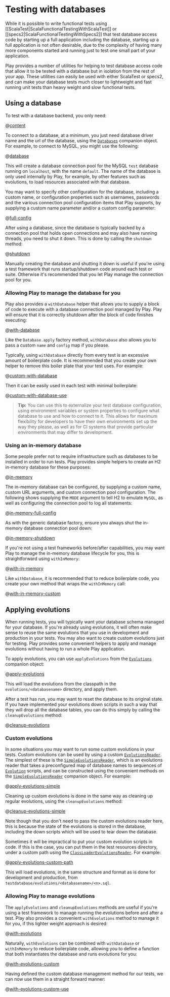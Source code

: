 <!--- Copyright (C) 2009-2018 Lightbend Inc. <https://www.lightbend.com> -->
# Testing with databases

While it is possible to write functional tests using [[ScalaTest|ScalaFunctionalTestingWithScalaTest]] or [[specs2|ScalaFunctionalTestingWithSpecs2]] that test database access code by starting up a full application including the database, starting up a full application is not often desirable, due to the complexity of having many more components started and running just to test one small part of your application.

Play provides a number of utilities for helping to test database access code that allow it to be tested with a database but in isolation from the rest of your app.  These utilities can easily be used with either ScalaTest or specs2, and can make your database tests much closer to lightweight and fast running unit tests than heavy weight and slow functional tests.

## Using a database

To test with a database backend, you only need:

@[content](code/database/databases.sbt)

To connect to a database, at a minimum, you just need database driver name and the url of the database, using the [`Databases`](api/scala/play/api/db/Databases$.html) companion object.  For example, to connect to MySQL, you might use the following:

@[database](code/database/ScalaTestingWithDatabases.scala)

This will create a database connection pool for the MySQL `test` database running on `localhost`, with the name `default`.  The name of the database is only used internally by Play, for example, by other features such as evolutions, to load resources associated with that database.

You may want to specify other configuration for the database, including a custom name, or configuration properties such as usernames, passwords and the various connection pool configuration items that Play supports, by supplying a custom name parameter and/or a custom config parameter:

@[full-config](code/database/ScalaTestingWithDatabases.scala)

After using a database, since the database is typically backed by a connection pool that holds open connections and may also have running threads, you need to shut it down.  This is done by calling the `shutdown` method:

@[shutdown](code/database/ScalaTestingWithDatabases.scala)

Manually creating the database and shutting it down is useful if you're using a test framework that runs startup/shutdown code around each test or suite.  Otherwise it's recommended that you let Play manage the connection pool for you.

### Allowing Play to manage the database for you

Play also provides a `withDatabase` helper that allows you to supply a block of code to execute with a database connection pool managed by Play.  Play will ensure that it is correctly shutdown after the block of code finishes executing:

@[with-database](code/database/ScalaTestingWithDatabases.scala)

Like the `Database.apply` factory method, `withDatabase` also allows you to pass a custom `name` and `config` map if you please.

Typically, using `withDatabase` directly from every test is an excessive amount of boilerplate code.  It is recommended that you create your own helper to remove this boiler plate that your test uses.  For example:

@[custom-with-database](code/database/ScalaTestingWithDatabases.scala)

Then it can be easily used in each test with minimal boilerplate:

@[custom-with-database-use](code/database/ScalaTestingWithDatabases.scala)

> **Tip:** You can use this to externalize your test database configuration, using environment variables or system properties to configure what database to use and how to connect to it.  This allows for maximum flexibility for developers to have their own environments set up the way they please, as well as for CI systems that provide particular environments that may differ to development.

### Using an in-memory database

Some people prefer not to require infrastructure such as databases to be installed in order to run tests.  Play provides simple helpers to create an H2 in-memory database for these purposes:

@[in-memory](code/database/ScalaTestingWithDatabases.scala)

The in-memory database can be configured, by supplying a custom name, custom URL arguments, and custom connection pool configuration.  The following shows supplying the `MODE` argument to tell H2 to emulate `MySQL`, as well as configuring the connection pool to log all statements:

@[in-memory-full-config](code/database/ScalaTestingWithDatabases.scala)

As with the generic database factory, ensure you always shut the in-memory database connection pool down:

@[in-memory-shutdown](code/database/ScalaTestingWithDatabases.scala)

If you're not using a test frameworks before/after capabilities, you may want Play to manage the in-memory database lifecycle for you, this is straightforward using `withInMemory`:

@[with-in-memory](code/database/ScalaTestingWithDatabases.scala)

Like `withDatabase`, it is recommended that to reduce boilerplate code, you create your own method that wraps the `withInMemory` call:

@[with-in-memory-custom](code/database/ScalaTestingWithDatabases.scala)

## Applying evolutions

When running tests, you will typically want your database schema managed for your database.  If you're already using evolutions, it will often make sense to reuse the same evolutions that you use in development and production in your tests.  You may also want to create custom evolutions just for testing.  Play provides some convenient helpers to apply and manage evolutions without having to run a whole Play application.

To apply evolutions, you can use `applyEvolutions` from the [`Evolutions`](api/scala/play/api/db/evolutions/Evolutions$.html) companion object:

@[apply-evolutions](code/database/ScalaTestingWithDatabases.scala)

This will load the evolutions from the classpath in the `evolutions/<databasename>` directory, and apply them.

After a test has run, you may want to reset the database to its original state.  If you have implemented your evolutions down scripts in such a way that they will drop all the database tables, you can do this simply by calling the `cleanupEvolutions` method:

@[cleanup-evolutions](code/database/ScalaTestingWithDatabases.scala)

### Custom evolutions

In some situations you may want to run some custom evolutions in your tests.  Custom evolutions can be used by using a custom [`EvolutionsReader`](api/scala/play/api/db/evolutions/EvolutionsReader.html).  The simplest of these is the [`SimpleEvolutionsReader`](api/scala/play/api/db/evolutions/SimpleEvolutionsReader.html), which is an evolutions reader that takes a preconfigured map of database names to sequences of [`Evolution`](api/scala/play/api/db/evolutions/Evolution.html) scripts, and can be constructed using the convenient methods on the [`SimpleEvolutionsReader`](api/scala/play/api/db/evolutions/SimpleEvolutionsReader$.html) companion object.  For example:

@[apply-evolutions-simple](code/database/ScalaTestingWithDatabases.scala)

Cleaning up custom evolutions is done in the same way as cleaning up regular evolutions, using the `cleanupEvolutions` method:

@[cleanup-evolutions-simple](code/database/ScalaTestingWithDatabases.scala)

Note though that you don't need to pass the custom evolutions reader here, this is because the state of the evolutions is stored in the database, including the down scripts which will be used to tear down the database.

Sometimes it will be impractical to put your custom evolution scripts in code.  If this is the case, you can put them in the test resources directory, under a custom path using the [`ClassLoaderEvolutionsReader`](api/scala/play/api/db/evolutions/ClassLoaderEvolutionsReader.html).  For example:

@[apply-evolutions-custom-path](code/database/ScalaTestingWithDatabases.scala)

This will load evolutions, in the same structure and format as is done for development and production, from `testdatabase/evolutions/<databasename>/<n>.sql`.

### Allowing Play to manage evolutions

The `applyEvolutions` and `cleanupEvolutions` methods are useful if you're using a test framework to manage running the evolutions before and after a test.  Play also provides a convenient `withEvolutions` method to manage it for you, if this lighter weight approach is desired:

@[with-evolutions](code/database/ScalaTestingWithDatabases.scala)

Naturally, `withEvolutions` can be combined with `withDatabase` or `withInMemory` to reduce boilerplate code, allowing you to define a function that both instantiates the database and runs evolutions for you:

@[with-evolutions-custom](code/database/ScalaTestingWithDatabases.scala)

Having defined the custom database management method for our tests, we can now use them in a straight forward manner:

@[with-evolutions-custom-use](code/database/ScalaTestingWithDatabases.scala)
